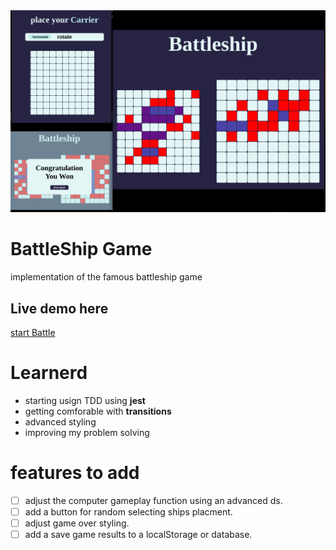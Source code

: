 <img src= "/src/assets/BattleShip-readme.png" alt= "game sample img">

# BattleShip Game
implementation of the famous battleship game

## Live demo here 
<a href = "https://anasmustafa123.github.io/Battleship/" target = "_blank">start Battle</a>

# Learnerd 
- starting usign TDD using **jest**
- getting comforable with **transitions**
- advanced styling
- improving my problem solving 

# features to add
- [ ] adjust the computer gameplay function using an advanced ds.
- [ ] add a button for random selecting ships placment.
- [ ] adjust game over styling.
- [ ] add a save game results to a localStorage or database.
